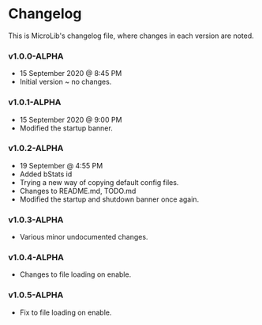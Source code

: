 # Changelog
This is MicroLib's changelog file, where changes in each version are noted.

### v1.0.0-ALPHA
* 15 September 2020 @ 8:45 PM
* Initial version ~ no changes.

### v1.0.1-ALPHA
* 15 September 2020 @ 9:00 PM
* Modified the startup banner.

### v1.0.2-ALPHA
* 19 September @ 4:55 PM
* Added bStats id
* Trying a new way of copying default config files.
* Changes to README.md, TODO.md
* Modified the startup and shutdown banner once again.

### v1.0.3-ALPHA
* Various minor undocumented changes.

### v1.0.4-ALPHA
* Changes to file loading on enable.

### v1.0.5-ALPHA
* Fix to file loading on enable.